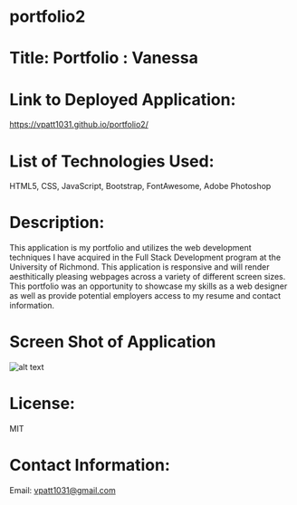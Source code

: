 # portfolio2
# Title: Portfolio : Vanessa
# Link to Deployed Application: 
https://vpatt1031.github.io/portfolio2/
# List of Technologies Used: 
HTML5, CSS, JavaScript, Bootstrap, FontAwesome, Adobe Photoshop
# Description:
This application is my portfolio and utilizes the web development techniques I have acquired in the Full Stack Development program at the University of Richmond. This application is responsive and will render aesthitically pleasing webpages across a variety of different screen sizes. This portfolio was an opportunity to showcase my skills as a web designer as well as provide potential employers access to my resume and contact information.
# Screen Shot of Application
![alt text](portfolio2/assets/images/portfolio2img.png "screenshot of project")
# License:
MIT
# Contact Information:
Email: vpatt1031@gmail.com
